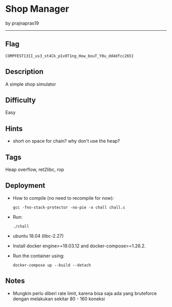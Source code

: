 # Shop Manager

by prajnapras19

---

## Flag

```
COMPFEST13{I_us3_st4Ck_p1v0T1ng_How_bouT_Y0u_dd4dfcc265}
```

## Description
A simple shop simulator

## Difficulty
Easy

## Hints
* short on space for chain? why don't use the heap?

## Tags
Heap overflow, ret2libc, rop

## Deployment
- How to compile (no need to recompile for now):
    ```
    gcc -fno-stack-protector -no-pie -o chall chall.c
    ```

- Run:
    ```
    ./chall
    ```

- ubuntu 18.04 (libc-2.27)

- Install docker engine>=19.03.12 and docker-compose>=1.26.2.
- Run the container using:
    ```
    docker-compose up --build --detach
    ```

## Notes
- Mungkin perlu diberi rate limit, karena bisa saja ada yang bruteforce dengan melakukan sekitar 80 - 160 koneksi
